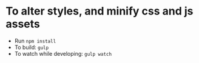 # To alter styles, and minify css and js assets
- Run `npm install`
- To build: `gulp`
- To watch while developing: `gulp watch`